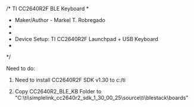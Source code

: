 /* TI CC2640R2F BLE Keyboard
 * 
 * Maker/Author - Markel T. Robregado
 *
 *                        
 * Device Setup: TI CC2640R2F Launchpad + USB Keyboard
 *
 */

Need to do:

1. Need to install CC2640R2F SDK v1.30 to c:/ti
   
2. Copy CC2640R2_BLE_KB Folder to "C:\ti\simplelink_cc2640r2_sdk_1_30_00_25\source\ti\blestack\boards"
   

   


